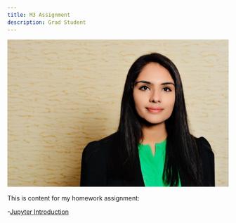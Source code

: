 ```yaml
---
title: M3 Assignment
description: Grad Student
---
```


![My Picture](/pics/1.jpg)

This is content for my homework assignment: 

-[Jupyter Introduction](/HomeworkAssignment/index.md)
